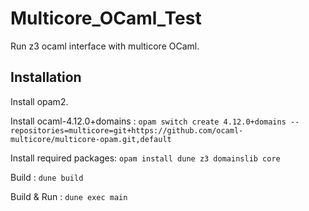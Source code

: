 # Multicore_OCaml_Test
Run z3 ocaml interface with multicore OCaml.

## Installation

Install opam2.

Install ocaml-4.12.0+domains : `opam switch create 4.12.0+domains --repositories=multicore=git+https://github.com/ocaml-multicore/multicore-opam.git,default`

Install required packages: `opam install dune z3 domainslib core`

Build : `dune build`

Build & Run : `dune exec main`